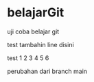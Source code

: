 # belajarGit
uji coba belajar git




test tambahin line disini



test 1 2 3 4 5 6



perubahan dari branch main